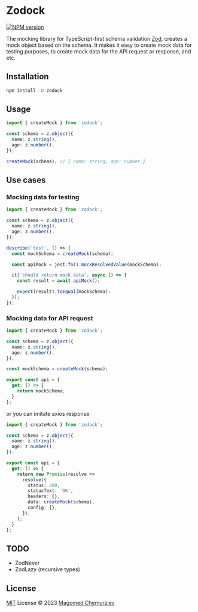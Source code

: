 # Zodock

[![NPM version](https://img.shields.io/npm/v/zodock?color=2f68b7&label=)](https://www.npmjs.com/package/zodock)

The mocking library for TypeScript-first schema validation [Zod](https://zod.dev/), creates a mock object based on the schema. It makes it easy to create mock data for testing purposes, to create mock data for the API request or response, and etc.

## Installation

```bash
npm install -D zodock
```

## Usage
  
```ts
import { createMock } from 'zodock';

const schema = z.object({
  name: z.string(),
  age: z.number(),
});

createMock(schema); // { name: string, age: number }
```

## Use cases

### Mocking data for testing

```ts
import { createMock } from 'zodock';

const schema = z.object({
  name: z.string(),
  age: z.number(),
});

describe('test', () => {
  const mockSchema = createMock(schema);

  const apiMock = jest.fn().mockResolvedValue(mockSchema);

  it('should return mock data', async () => {
    const result = await apiMock();

    expect(result).toEqual(mockSchema);
  });
});
```

### Mocking data for API request

```ts
import { createMock } from 'zodock';

const schema = z.object({
  name: z.string(),
  age: z.number(),
});

const mockSchema = createMock(schema);

export const api = {
  get: () => {
    return mockSchema;
  }
};
```

or you can imitate axios response

```ts
import { createMock } from 'zodock';

const schema = z.object({
  name: z.string(),
  age: z.number(),
});

export const api = {
  get: () => {
    return new Promise(resolve =>
      resolve({
        status: 200,
        statusText: 'OK',
        headers: {},
        data: createMock(schema),
        config: {},
      }),
    );
  }
};
```

## TODO

- ZodNever
- ZodLazy (recursive types)

## License

[MIT](./LICENSE) License © 2023 [Magomed Chemurziev](https://github.com/ItMaga)
